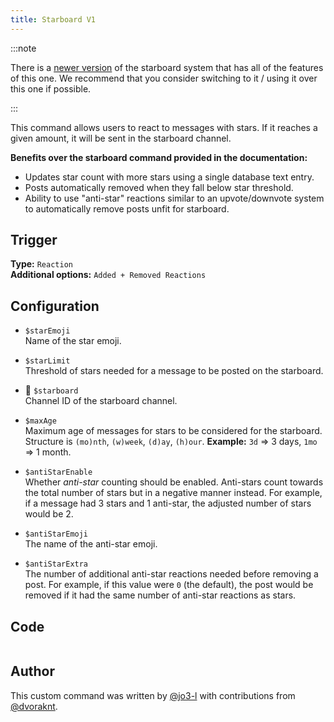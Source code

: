 ```yaml
---
title: Starboard V1
---
```


:::note

There is a [newer version](starboard/overview) of the starboard system that has all of the features of this one. We recommend that you consider switching to it / using it over this one if possible.

:::

This command allows users to react to messages with stars. If it reaches a given amount, it will be sent in the starboard channel.

**Benefits over the starboard command provided in the documentation:**

- Updates star count with more stars using a single database text entry.
- Posts automatically removed when they fall below star threshold.
- Ability to use "anti-star" reactions similar to an upvote/downvote system to automatically remove posts unfit for starboard.

## Trigger

**Type:** `Reaction`<br />
**Additional options:** `Added + Removed Reactions`

## Configuration

- `$starEmoji`<br />
  Name of the star emoji.

- `$starLimit`<br />
  Threshold of stars needed for a message to be posted on the starboard.

- 📌 `$starboard`<br />
  Channel ID of the starboard channel.

- `$maxAge`<br />
  Maximum age of messages for stars to be considered for the starboard. Structure is `(mo)nth`, `(w)week`, `(d)ay`, `(h)our`.
  **Example:** `3d` => 3 days, `1mo` => 1 month.

- `$antiStarEnable`<br />
  Whether _anti-star_ counting should be enabled. Anti-stars count towards the total number of stars but in a negative manner instead. For example, if a message had 3 stars and 1 anti-star, the adjusted number of stars would be 2.

- `$antiStarEmoji`<br />
  The name of the anti-star emoji.

- `$antiStarExtra`<br />
  The number of additional anti-star reactions needed before removing a post. For example, if this value were `0` (the default), the post would be removed if it had the same number of anti-star reactions as stars.

## Code

```gotmpl file=../../../src/fun/starboard.go.tmpl

```

## Author

This custom command was written by [@jo3-l](https://github.com/jo3-l) with contributions from [@dvoraknt](https://github.com/dvoraknt).
